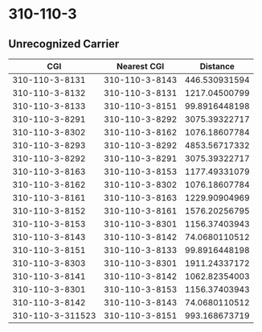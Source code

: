 # 310-110-3
## Unrecognized Carrier


| CGI | Nearest CGI | Distance |
|-----|-------------|----------|
| 310-110-3-8131 | 310-110-3-8143 | 446.530931594 |
| 310-110-3-8132 | 310-110-3-8131 | 1217.04500799 |
| 310-110-3-8133 | 310-110-3-8151 | 99.8916448198 |
| 310-110-3-8291 | 310-110-3-8292 | 3075.39322717 |
| 310-110-3-8302 | 310-110-3-8162 | 1076.18607784 |
| 310-110-3-8293 | 310-110-3-8292 | 4853.56717332 |
| 310-110-3-8292 | 310-110-3-8291 | 3075.39322717 |
| 310-110-3-8163 | 310-110-3-8153 | 1177.49331079 |
| 310-110-3-8162 | 310-110-3-8302 | 1076.18607784 |
| 310-110-3-8161 | 310-110-3-8163 | 1229.90904969 |
| 310-110-3-8152 | 310-110-3-8161 | 1576.20256795 |
| 310-110-3-8153 | 310-110-3-8301 | 1156.37403943 |
| 310-110-3-8143 | 310-110-3-8142 | 74.0680110512 |
| 310-110-3-8151 | 310-110-3-8133 | 99.8916448198 |
| 310-110-3-8303 | 310-110-3-8301 | 1911.24337172 |
| 310-110-3-8141 | 310-110-3-8142 | 1062.82354003 |
| 310-110-3-8301 | 310-110-3-8153 | 1156.37403943 |
| 310-110-3-8142 | 310-110-3-8143 | 74.0680110512 |
| 310-110-3-311523 | 310-110-3-8151 | 993.168673719 |

